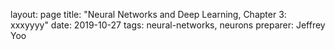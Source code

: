 layout: page
title: "Neural Networks and Deep Learning, Chapter 3: xxxyyyy"
date: 2019-10-27
tags: neural-networks, neurons
preparer: Jeffrey Yoo
